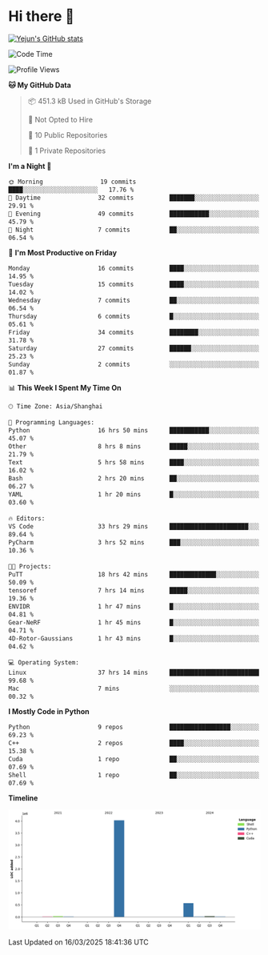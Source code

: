 # Hi there 👋


<!-- <img height="195px" src="https://github-readme-stats.vercel.app/api?username=yejun688&count_private=true&show_icons=true&hide_rank=true&title_color=0969da&bg_color=ffffff00&text_color=57606a&disable_animations=true"><img height="195px" src="https://github-readme-stats.vercel.app/api/top-langs?username=yejun688&layout=compact&title_color=0969da&bg_color=ffffff00&text_color=57606a"> -->

[![Yejun's GitHub stats](https://github-readme-stats.vercel.app/api?username=yejun688)](https://github.com/yejun688/github-readme-stats)

<!---
yejun688/yejun688 is a ✨ special ✨ repository because its `README.md` (this file) appears on your GitHub profile.
You can click the Preview link to take a look at your changes.
--->

<!--START_SECTION:waka-->
![Code Time](http://img.shields.io/badge/Code%20Time-949%20hrs%2025%20mins-blue)

![Profile Views](http://img.shields.io/badge/Profile%20Views-0-blue)

**🐱 My GitHub Data** 

> 📦 451.3 kB Used in GitHub's Storage 
 > 
> 🚫 Not Opted to Hire
 > 
> 📜 10 Public Repositories 
 > 
> 🔑 1 Private Repositories 
 > 
**I'm a Night 🦉** 

```text
🌞 Morning                19 commits          ████░░░░░░░░░░░░░░░░░░░░░   17.76 % 
🌆 Daytime                32 commits          ███████░░░░░░░░░░░░░░░░░░   29.91 % 
🌃 Evening                49 commits          ███████████░░░░░░░░░░░░░░   45.79 % 
🌙 Night                  7 commits           ██░░░░░░░░░░░░░░░░░░░░░░░   06.54 % 
```
📅 **I'm Most Productive on Friday** 

```text
Monday                   16 commits          ████░░░░░░░░░░░░░░░░░░░░░   14.95 % 
Tuesday                  15 commits          ████░░░░░░░░░░░░░░░░░░░░░   14.02 % 
Wednesday                7 commits           ██░░░░░░░░░░░░░░░░░░░░░░░   06.54 % 
Thursday                 6 commits           █░░░░░░░░░░░░░░░░░░░░░░░░   05.61 % 
Friday                   34 commits          ████████░░░░░░░░░░░░░░░░░   31.78 % 
Saturday                 27 commits          ██████░░░░░░░░░░░░░░░░░░░   25.23 % 
Sunday                   2 commits           ░░░░░░░░░░░░░░░░░░░░░░░░░   01.87 % 
```


📊 **This Week I Spent My Time On** 

```text
🕑︎ Time Zone: Asia/Shanghai

💬 Programming Languages: 
Python                   16 hrs 50 mins      ███████████░░░░░░░░░░░░░░   45.07 % 
Other                    8 hrs 8 mins        █████░░░░░░░░░░░░░░░░░░░░   21.79 % 
Text                     5 hrs 58 mins       ████░░░░░░░░░░░░░░░░░░░░░   16.02 % 
Bash                     2 hrs 20 mins       ██░░░░░░░░░░░░░░░░░░░░░░░   06.27 % 
YAML                     1 hr 20 mins        █░░░░░░░░░░░░░░░░░░░░░░░░   03.60 % 

🔥 Editors: 
VS Code                  33 hrs 29 mins      ██████████████████████░░░   89.64 % 
PyCharm                  3 hrs 52 mins       ███░░░░░░░░░░░░░░░░░░░░░░   10.36 % 

🐱‍💻 Projects: 
PuTT                     18 hrs 42 mins      █████████████░░░░░░░░░░░░   50.09 % 
tensoref                 7 hrs 14 mins       █████░░░░░░░░░░░░░░░░░░░░   19.36 % 
ENVIDR                   1 hr 47 mins        █░░░░░░░░░░░░░░░░░░░░░░░░   04.81 % 
Gear-NeRF                1 hr 45 mins        █░░░░░░░░░░░░░░░░░░░░░░░░   04.71 % 
4D-Rotor-Gaussians       1 hr 43 mins        █░░░░░░░░░░░░░░░░░░░░░░░░   04.62 % 

💻 Operating System: 
Linux                    37 hrs 14 mins      █████████████████████████   99.68 % 
Mac                      7 mins              ░░░░░░░░░░░░░░░░░░░░░░░░░   00.32 % 
```

**I Mostly Code in Python** 

```text
Python                   9 repos             █████████████████░░░░░░░░   69.23 % 
C++                      2 repos             ████░░░░░░░░░░░░░░░░░░░░░   15.38 % 
Cuda                     1 repo              ██░░░░░░░░░░░░░░░░░░░░░░░   07.69 % 
Shell                    1 repo              ██░░░░░░░░░░░░░░░░░░░░░░░   07.69 % 
```



**Timeline**

![Lines of Code chart](https://raw.githubusercontent.com/yejun688/yejun688/main/assets/bar_graph.png)


 Last Updated on 16/03/2025 18:41:36 UTC
<!--END_SECTION:waka-->
